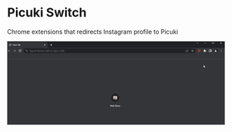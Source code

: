 # Picuki Switch

Chrome extensions that  redirects Instagram profile to Picuki

<p align="center">
    <img src="demo.gif" width="700">
</p>